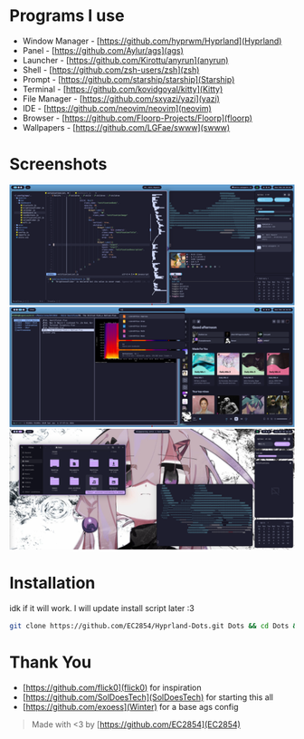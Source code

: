 # Programs I use
- Window Manager - [https://github.com/hyprwm/Hyprland](Hyprland)
- Panel - [https://github.com/Aylur/ags](ags)
- Launcher - [https://github.com/Kirottu/anyrun](anyrun)
- Shell - [https://github.com/zsh-users/zsh](zsh)
- Prompt - [https://github.com/starship/starship](Starship)
- Terminal - [https://github.com/kovidgoyal/kitty](Kitty)
- File Manager - [https://github.com/sxyazi/yazi](yazi)
- IDE - [https://github.com/neovim/neovim](neovim)
- Browser - [https://github.com/Floorp-Projects/Floorp](floorp)
- Wallpapers - [https://github.com/LGFae/swww](swww)

# Screenshots
![img 1](./screenshots/nvim-ags-shork-zsh.png) 
![img 2](./screenshots/anyrun-lf-spotify.png)
![img 3](./screenshots/purple!.png)
# Installation
idk if it will work. I will update install script later :3
``` sh
git clone https://github.com/EC2854/Hyprland-Dots.git Dots && cd Dots && ./install.sh
```

# Thank You
- [https://github.com/flick0](flick0) for inspiration
- [https://github.com/SolDoesTech](SolDoesTech) for starting this all
- [https://github.com/exoess](Winter) for a base ags config

> Made with <3 by [https://github.com/EC2854](EC2854)
